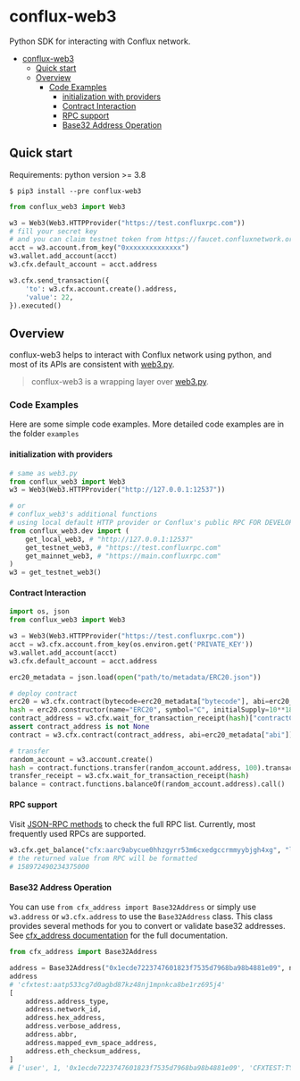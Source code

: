 # conflux-web3 
Python SDK for interacting with Conflux network.

- [conflux-web3](#conflux-web3)
  - [Quick start](#quick-start)
  - [Overview](#overview)
    - [Code Examples](#code-examples)
      - [initialization with providers](#initialization-with-providers)
      - [Contract Interaction](#contract-interaction)
      - [RPC support](#rpc-support)
      - [Base32 Address Operation](#base32-address-operation)

## Quick start

Requirements: python version >= 3.8

```shell
$ pip3 install --pre conflux-web3
```

```python
from conflux_web3 import Web3

w3 = Web3(Web3.HTTPProvider("https://test.confluxrpc.com"))
# fill your secret key
# and you can claim testnet token from https://faucet.confluxnetwork.org/
acct = w3.account.from_key("0xxxxxxxxxxxxxx") 
w3.wallet.add_account(acct)
w3.cfx.default_account = acct.address

w3.cfx.send_transaction({
    'to': w3.cfx.account.create().address,
    'value': 22,
}).executed()
```

## Overview

conflux-web3 helps to interact with Conflux network using python, and most of its APIs are consistent with [web3.py](https://github.com/ethereum/web3.py). 

> conflux-web3 is a wrapping layer over [web3.py](https://github.com/ethereum/web3.py).

### Code Examples

Here are some simple code examples. More detailed code examples are in the folder `examples`

#### initialization with providers

```python
# same as web3.py
from conflux_web3 import Web3
w3 = Web3(Web3.HTTPProvider("http://127.0.0.1:12537"))

# or
# conflux_web3's additional functions
# using local default HTTP provider or Conflux's public RPC FOR DEVELOPMENT
from conflux_web3.dev import (
    get_local_web3, # "http://127.0.0.1:12537"
    get_testnet_web3, # "https://test.confluxrpc.com"
    get_mainnet_web3, # "https://main.confluxrpc.com"
)
w3 = get_testnet_web3()
```

#### Contract Interaction

``` py
import os, json
from conflux_web3 import Web3

w3 = Web3(Web3.HTTPProvider("https://test.confluxrpc.com"))
acct = w3.cfx.account.from_key(os.environ.get('PRIVATE_KEY'))
w3.wallet.add_account(acct)
w3.cfx.default_account = acct.address

erc20_metadata = json.load(open("path/to/metadata/ERC20.json"))

# deploy contract
erc20 = w3.cfx.contract(bytecode=erc20_metadata["bytecode"], abi=erc20_metadata["abi"])
hash = erc20.constructor(name="ERC20", symbol="C", initialSupply=10**18).transact()
contract_address = w3.cfx.wait_for_transaction_receipt(hash)["contractCreated"]
assert contract_address is not None
contract = w3.cfx.contract(contract_address, abi=erc20_metadata["abi"])

# transfer
random_account = w3.account.create()
hash = contract.functions.transfer(random_account.address, 100).transact()
transfer_receipt = w3.cfx.wait_for_transaction_receipt(hash)
balance = contract.functions.balanceOf(random_account.address).call()
```

#### RPC support

Visit [JSON-RPC methods](https://developer.confluxnetwork.org/conflux-doc/docs/json_rpc/#json-rpc-methods) to check the full RPC list. Currently, most frequently used RPCs are supported.

``` python
w3.cfx.get_balance("cfx:aarc9abycue0hhzgyrr53m6cxedgccrmmyybjgh4xg", "latest_state")
# the returned value from RPC will be formatted
# 158972490234375000
```

#### Base32 Address Operation

You can use `from cfx_address import Base32Address` or simply use `w3.address` or `w3.cfx.address` to use the `Base32Address` class. This class provides several methods for you to convert or validate base32 addresses. See [cfx_address documentation](https://conflux-fans.github.io/cfx-address/cfx_address.html#module-cfx_address.address) for the full documentation.

```py
from cfx_address import Base32Address

address = Base32Address("0x1ecde7223747601823f7535d7968ba98b4881e09", network_id=1)
address
# 'cfxtest:aatp533cg7d0agbd87kz48nj1mpnkca8be1rz695j4'
[
    address.address_type,
    address.network_id,
    address.hex_address,
    address.verbose_address,
    address.abbr,
    address.mapped_evm_space_address,
    address.eth_checksum_address,
]
# ['user', 1, '0x1ecde7223747601823f7535d7968ba98b4881e09', 'CFXTEST:TYPE.USER:AATP533CG7D0AGBD87KZ48NJ1MPNKCA8BE1RZ695J4', 'cfxtest:aat...95j4', '0x349f086998cF4a0C5a00b853a0E93239D81A97f6', '0x1ECdE7223747601823f7535d7968Ba98b4881E09']
```
